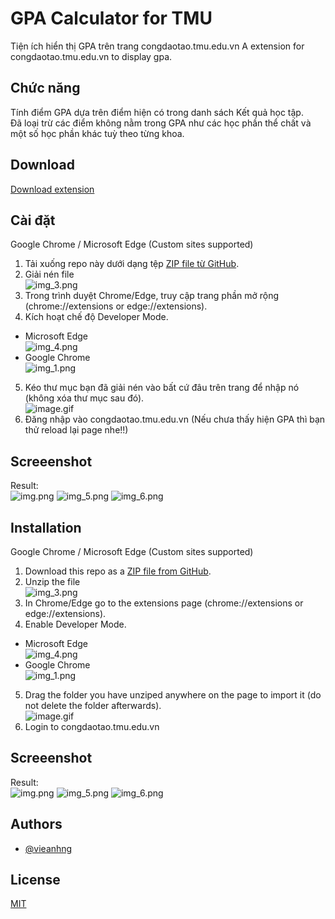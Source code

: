 
# GPA Calculator for TMU

Tiện ích hiển thị GPA trên trang congdaotao.tmu.edu.vn
A extension for congdaotao.tmu.edu.vn to display gpa.

## Chức năng
Tính điểm GPA dựa trên điểm hiện có trong danh sách Kết quả học tập.
<br/>
Đã loại trừ các điểm không nằm trong GPA như các học phần thể chất và một số học phần khác tuỳ theo từng khoa. 

## Download

[Download extension](https://github.com/vieanhng/GPA_Calculator/archive/refs/heads/main.zip)

## Cài đặt

Google Chrome / Microsoft Edge (Custom sites supported)

1. Tải xuống repo này dưới dạng tệp [ZIP file từ GitHub](https://github.com/vieanhng/GPA_Calculator/archive/refs/heads/main.zip).
2. Giải nén file <br/>
![img_3.png](screenshot/img_3.png)
3. Trong trình duyệt Chrome/Edge, truy cập trang phần mở rộng (chrome://extensions or edge://extensions).
4. Kích hoạt chế độ Developer Mode.
- Microsoft Edge <br/>
![img_4.png](screenshot/img_4.png)
- Google Chrome <br/>
![img_1.png](screenshot/img_1.png)
5. Kéo thư mục bạn đã giải nén vào bất cứ đâu trên trang để nhập nó (không xóa thư mục sau đó). <br/>
   ![image.gif](screenshot%2Fimage.gif)
6. Đăng nhập vào congdaotao.tmu.edu.vn (Nếu chưa thấy hiện GPA thì bạn thử reload lại page nhe!!)
## Screeenshot
Result: <br/>
![img.png](screenshot/img.png)
![img_5.png](screenshot/img_5.png)
![img_6.png](screenshot/img_6.png)


## Installation

Google Chrome / Microsoft Edge (Custom sites supported)

1. Download this repo as a [ZIP file from GitHub](https://github.com/vieanhng/GPA_Calculator/archive/refs/heads/main.zip).
2. Unzip the file <br/>
![img_3.png](screenshot/img_3.png)
3. In Chrome/Edge go to the extensions page (chrome://extensions or edge://extensions).
4. Enable Developer Mode.
- Microsoft Edge <br/>
![img_4.png](screenshot/img_4.png)
- Google Chrome <br/>
![img_1.png](screenshot/img_1.png)
5. Drag the folder you have unziped anywhere on the page to import it (do not delete the folder afterwards). <br/>
![image.gif](screenshot%2Fimage.gif)
6. Login to congdaotao.tmu.edu.vn 
## Screeenshot
Result: <br/>
![img.png](screenshot/img.png)
![img_5.png](screenshot/img_5.png)
![img_6.png](screenshot/img_6.png)

## Authors

- [@vieanhng](https://www.github.com/vieanhng)


## License

[MIT](https://choosealicense.com/licenses/mit/)

